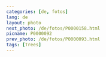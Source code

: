 ```yaml
---
categories: [de, fotos]
lang: de
layout: photo
next_photo: /de/fotos/P0000158.html
picname: P0000092
prev_photo: /de/fotos/P0000093.html
tags: [Trees]
---
```

